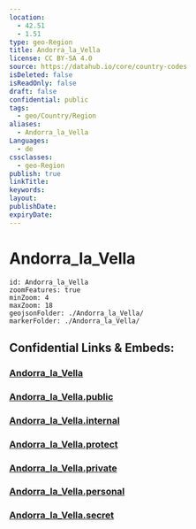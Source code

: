 ```yaml
---
location:
  - 42.51
  - 1.51
type: geo-Region
title: Andorra_la_Vella
license: CC BY-SA 4.0
source: https://datahub.io/core/country-codes
isDeleted: false
isReadOnly: false
draft: false
confidential: public
tags:
  - geo/Country/Region
aliases:
  - Andorra_la_Vella
Languages:
  - de
cssclasses:
  - geo-Region
publish: true
linkTitle:
keywords:
layout:
publishDate:
expiryDate:
---
```


# Andorra_la_Vella

```leaflet
id: Andorra_la_Vella
zoomFeatures: true 
minZoom: 4 
maxZoom: 18
geojsonFolder: ./Andorra_la_Vella/
markerFolder: ./Andorra_la_Vella/
```


## Confidential Links & Embeds: 

### [Andorra_la_Vella](/_Standards/Earth/Continent/Europe/Europe~South/Andorra/Counties~Andorra/Andorra_la_Vella.md) 

### [Andorra_la_Vella.public](/_public/Earth/Continent/Europe/Europe~South/Andorra/Counties~Andorra/Andorra_la_Vella.public.md) 

### [Andorra_la_Vella.internal](/_internal/Earth/Continent/Europe/Europe~South/Andorra/Counties~Andorra/Andorra_la_Vella.internal.md) 

### [Andorra_la_Vella.protect](/_protect/Earth/Continent/Europe/Europe~South/Andorra/Counties~Andorra/Andorra_la_Vella.protect.md) 

### [Andorra_la_Vella.private](/_private/Earth/Continent/Europe/Europe~South/Andorra/Counties~Andorra/Andorra_la_Vella.private.md) 

### [Andorra_la_Vella.personal](/_personal/Earth/Continent/Europe/Europe~South/Andorra/Counties~Andorra/Andorra_la_Vella.personal.md) 

### [Andorra_la_Vella.secret](/_secret/Earth/Continent/Europe/Europe~South/Andorra/Counties~Andorra/Andorra_la_Vella.secret.md)

